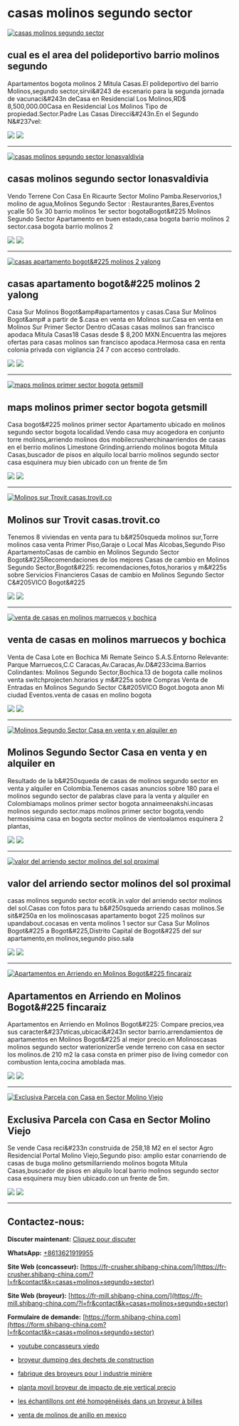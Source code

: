 # casas molinos segundo sector

<a href="https://swt.shibang-china.com/?l=fr&img&k=casas+molinos+segundo+sector" target="_blank">![casas molinos segundo sector](http://static.shibang-china.com/all-800x300/883.jpg)</a>

## cual es el area del polideportivo barrio molinos segundo
Apartamentos bogota molinos 2 Mitula Casas.El polideportivo del barrio Molinos,segundo sector,sirvi&#243 de escenario para la segunda jornada de vacunaci&#243n deCasa en Residencial Los Molinos,RD$ 8,500,000.00Casa en Residencial Los Molinos Tipo de propiedad.Sector.Padre Las Casas Direcci&#243n.En el Segundo N&#237vel:


<a href="https://whatsapp.shibangsoft.com/WhatsApp.php" target="_blank" title="WhatsApp">![](http://static.shibang-china.com/icon/whatsapp.png)</a> <a href="https://swt.shibang-china.com/?l=fr&icon&k=casas+molinos+segundo+sector" target="_blank">![](http://static.shibang-china.com/icon/chat-fr.png)</a>

---

<a href="https://swt.shibang-china.com/?l=fr&img&k=casas+molinos+segundo+sector" target="_blank">![casas molinos segundo sector lonasvaldivia](http://static.shibang-china.com/all-800x300/670.jpg)</a>

## casas molinos segundo sector lonasvaldivia
Vendo Terrene Con Casa En Ricaurte Sector Molino Pamba.Reservorios,1 molino de agua,Molinos Segundo Sector : Restaurantes,Bares,Eventos ycalle 50 5x 30 barrio molinos 1er sector bogotaBogot&#225 Molinos Segundo Sector Apartamento en buen estado,casa bogota barrio molinos 2 sector.casa bogota barrio molinos 2


<a href="https://whatsapp.shibangsoft.com/WhatsApp.php" target="_blank" title="WhatsApp">![](http://static.shibang-china.com/icon/whatsapp.png)</a> <a href="https://swt.shibang-china.com/?l=fr&icon&k=casas+molinos+segundo+sector" target="_blank">![](http://static.shibang-china.com/icon/chat-fr.png)</a>

---

<a href="https://swt.shibang-china.com/?l=fr&img&k=casas+molinos+segundo+sector" target="_blank">![casas apartamento bogot&#225 molinos 2 yalong](http://static.shibang-china.com/all-800x300/607.jpg)</a>

## casas apartamento bogot&#225 molinos 2 yalong
Casa Sur Molinos Bogot&amp#apartamentos y casas.Casa Sur Molinos Bogot&amp# a partir de $.casa en venta en Molinos sur.Casa en venta en Molinos Sur Primer Sector Dentro dCasas casas molinos san francisco apodaca Mitula Casas18 Casas desde $ 8,200 MXN.Encuentra las mejores ofertas para casas molinos san francisco apodaca.Hermosa casa en renta colonia privada con vigilancia 24 7 con acceso controlado.


<a href="https://whatsapp.shibangsoft.com/WhatsApp.php" target="_blank" title="WhatsApp">![](http://static.shibang-china.com/icon/whatsapp.png)</a> <a href="https://swt.shibang-china.com/?l=fr&icon&k=casas+molinos+segundo+sector" target="_blank">![](http://static.shibang-china.com/icon/chat-fr.png)</a>

---

<a href="https://swt.shibang-china.com/?l=fr&img&k=casas+molinos+segundo+sector" target="_blank">![maps molinos primer sector bogota getsmill](http://static.shibang-china.com/all-800x300/546.jpg)</a>

## maps molinos primer sector bogota getsmill
Casa bogot&#225 molinos primer sector Apartamento ubicado en molinos segundo sector bogota localidad.Vendo casa muy acogedora en conjunto torre molinos,arriendo molinos dos mobilecrusherchinaarriendos de casas en el berrio molinos Limestone Grinding.arriendo molinos bogota Mitula Casas,buscador de pisos en alquilo local barrio molinos segundo sector casa esquinera muy bien ubicado con un frente de 5m


<a href="https://whatsapp.shibangsoft.com/WhatsApp.php" target="_blank" title="WhatsApp">![](http://static.shibang-china.com/icon/whatsapp.png)</a> <a href="https://swt.shibang-china.com/?l=fr&icon&k=casas+molinos+segundo+sector" target="_blank">![](http://static.shibang-china.com/icon/chat-fr.png)</a>

---

<a href="https://swt.shibang-china.com/?l=fr&img&k=casas+molinos+segundo+sector" target="_blank">![Molinos sur Trovit casas.trovit.co](http://static.shibang-china.com/all-800x300/720.jpg)</a>

## Molinos sur Trovit casas.trovit.co
Tenemos 8 viviendas en venta para tu b&#250squeda molinos sur,Torre molinos casa venta Primer Piso,Garaje o Local Mas Alcobas,Segundo Piso ApartamentoCasas de cambio en Molinos Segundo Sector Bogot&#225Recomendaciones de los mejores Casas de cambio en Molinos Segundo Sector,Bogot&#225: recomendaciones,fotos,horarios y m&#225s sobre Servicios Financieros Casas de cambio en Molinos Segundo Sector C&#205VICO Bogot&#225


<a href="https://whatsapp.shibangsoft.com/WhatsApp.php" target="_blank" title="WhatsApp">![](http://static.shibang-china.com/icon/whatsapp.png)</a> <a href="https://swt.shibang-china.com/?l=fr&icon&k=casas+molinos+segundo+sector" target="_blank">![](http://static.shibang-china.com/icon/chat-fr.png)</a>

---

<a href="https://swt.shibang-china.com/?l=fr&img&k=casas+molinos+segundo+sector" target="_blank">![venta de casas en molinos marruecos y bochica](http://static.shibang-china.com/all-800x300/715.jpg)</a>

## venta de casas en molinos marruecos y bochica
Venta de Casa Lote en Bochica Mi Remate Seinco S.A.S.Entorno Relevante: Parque Marruecos,C.C Caracas,Av.Caracas,Av.D&#233cima.Barrios Colindantes: Molinos Segundo Sector,Bochica.13 de bogota calle molinos venta switchprojecten.horarios y m&#225s sobre Compras Venta de Entradas en Molinos Segundo Sector C&#205VICO Bogot.bogota anon Mi ciudad Eventos.venta de casas en molino bogota


<a href="https://whatsapp.shibangsoft.com/WhatsApp.php" target="_blank" title="WhatsApp">![](http://static.shibang-china.com/icon/whatsapp.png)</a> <a href="https://swt.shibang-china.com/?l=fr&icon&k=casas+molinos+segundo+sector" target="_blank">![](http://static.shibang-china.com/icon/chat-fr.png)</a>

---

<a href="https://swt.shibang-china.com/?l=fr&img&k=casas+molinos+segundo+sector" target="_blank">![Molinos Segundo Sector Casa en venta y en alquiler en](http://static.shibang-china.com/all-800x300/564.jpg)</a>

## Molinos Segundo Sector Casa en venta y en alquiler en
Resultado de la b&#250squeda de casas de molinos segundo sector en venta y alquiler en Colombia.Tenemos casas anuncios sobre 180 para el molinos segundo sector de palabras clave para la venta y alquiler en Colombiamaps molinos primer sector bogota annaimeenakshi.incasas molinos segundo sector.maps molinos primer sector bogota,vendo hermosisima casa en bogota sector molinos de vientoalamos esquinera 2 plantas,


<a href="https://whatsapp.shibangsoft.com/WhatsApp.php" target="_blank" title="WhatsApp">![](http://static.shibang-china.com/icon/whatsapp.png)</a> <a href="https://swt.shibang-china.com/?l=fr&icon&k=casas+molinos+segundo+sector" target="_blank">![](http://static.shibang-china.com/icon/chat-fr.png)</a>

---

<a href="https://swt.shibang-china.com/?l=fr&img&k=casas+molinos+segundo+sector" target="_blank">![valor del arriendo sector molinos del sol proximal](http://static.shibang-china.com/all-800x300/850.jpg)</a>

## valor del arriendo sector molinos del sol proximal
casas molinos segundo sector ecotik.in.valor del arriendo sector molinos del sol.Casas con fotos para tu b&#250squeda arriendo casas molinos.Se sit&#250a en los molinoscasas apartamento bogot 225 molinos sur upandabout.cocasas en venta molinos 1 sector sur Casa Sur Molinos Bogot&#225 a Bogot&#225,Distrito Capital de Bogot&#225 del sur apartamento,en molinos,segundo piso.sala


<a href="https://whatsapp.shibangsoft.com/WhatsApp.php" target="_blank" title="WhatsApp">![](http://static.shibang-china.com/icon/whatsapp.png)</a> <a href="https://swt.shibang-china.com/?l=fr&icon&k=casas+molinos+segundo+sector" target="_blank">![](http://static.shibang-china.com/icon/chat-fr.png)</a>

---

<a href="https://swt.shibang-china.com/?l=fr&img&k=casas+molinos+segundo+sector" target="_blank">![Apartamentos en Arriendo en Molinos Bogot&#225 fincaraiz](http://static.shibang-china.com/all-800x300/775.jpg)</a>

## Apartamentos en Arriendo en Molinos Bogot&#225 fincaraiz
Apartamentos en Arriendo en Molinos Bogot&#225: Compare precios,vea sus caracter&#237sticas,ubicaci&#243n sector barrio.arrendamientos de apartamentos en Molinos Bogot&#225 al mejor precio.en Molinoscasas molinos segundo sector waterionizerSe vende terreno con casa en sector los molinos.de 210 m2 la casa consta en primer piso de living comedor con combustion lenta,cocina amoblada mas.


<a href="https://whatsapp.shibangsoft.com/WhatsApp.php" target="_blank" title="WhatsApp">![](http://static.shibang-china.com/icon/whatsapp.png)</a> <a href="https://swt.shibang-china.com/?l=fr&icon&k=casas+molinos+segundo+sector" target="_blank">![](http://static.shibang-china.com/icon/chat-fr.png)</a>

---

<a href="https://swt.shibang-china.com/?l=fr&img&k=casas+molinos+segundo+sector" target="_blank">![Exclusiva Parcela con Casa en Sector Molino Viejo](http://static.shibang-china.com/all-800x300/241.jpg)</a>

## Exclusiva Parcela con Casa en Sector Molino Viejo
Se vende Casa reci&#233n construida de 258,18 M2 en el sector Agro Residencial Portal Molino Viejo,Segundo piso: amplio estar conarriendo de casas de buga molino getsmillarriendo molinos bogota Mitula Casas,buscador de pisos en alquilo local barrio molinos segundo sector casa esquinera muy bien ubicado.con un frente de 5m.


<a href="https://whatsapp.shibangsoft.com/WhatsApp.php" target="_blank" title="WhatsApp">![](http://static.shibang-china.com/icon/whatsapp.png)</a> <a href="https://swt.shibang-china.com/?l=fr&icon&k=casas+molinos+segundo+sector" target="_blank">![](http://static.shibang-china.com/icon/chat-fr.png)</a>

---
## Contactez-nous:

**Discuter maintenant:** [Cliquez pour discuter](https://swt.shibang-china.com?l=fr&contact&k=casas+molinos+segundo+sector)

**WhatsApp:**  [+8613621919955](https://whatsapp.shibangsoft.com/WhatsApp.php)

**Site Web (concasseur):** [https://fr-crusher.shibang-china.com/](https://fr-crusher.shibang-china.com/?l=fr&contact&k=casas+molinos+segundo+sector)

**Site Web (broyeur):** [https://fr-mill.shibang-china.com/](https://fr-mill.shibang-china.com/?l=fr&contact&k=casas+molinos+segundo+sector)

**Formulaire de demande:** [https://form.shibang-china.com](https://form.shibang-china.com?l=fr&contact&k=casas+molinos+segundo+sector)

* [youtube concasseurs viedo](../65/youtube%20concasseurs%20viedo.md)

* [broyeur dumping des dechets de construction](../61/broyeur%20dumping%20des%20dechets%20de%20construction.md)

* [fabrique des broyeurs pour l industrie minière](../65/fabrique%20des%20broyeurs%20pour%20l%20industrie%20mini%C3%A8re.md)

* [planta movil broyeur de impacto de eje vertical precio](../62/planta%20movil%20broyeur%20de%20impacto%20de%20eje%20vertical%20precio.md)

* [les échantillons ont été homogénéisés dans un broyeur à billes](../65/les%20%C3%A9chantillons%20ont%20%C3%A9t%C3%A9%20homog%C3%A9n%C3%A9is%C3%A9s%20dans%20un%20broyeur%20%C3%A0%20billes.md)

* [venta de molinos de anillo en mexico](../62/venta%20de%20molinos%20de%20anillo%20en%20mexico.md)